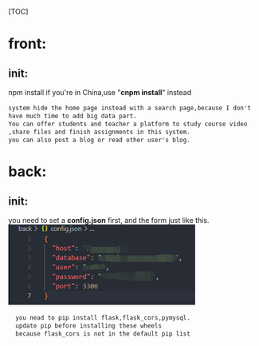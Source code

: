[TOC]
# front:
## init:

npm install
if you're in China,use "**cnpm install**" instead

```
system hide the home page instead with a search page,because I don't have much time to add big data part.
You can offer students and teacher a platform to study course video ,share files and finish assignments in this system.
you can also post a blog or read other user's blog.
```

# back:
## init:
you need to set a **config.json** first, and the form just like this.
![alt config.json格式展示](./introimage/back_config_json_formdata.png)
```
  you nead to pip install flask,flask_cors,pymysql.
  update pip before installing these wheels
  because flask_cors is not in the default pip list
```

